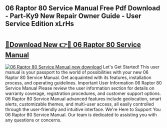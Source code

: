## 06 Raptor 80 Service Manual Free Pdf Download - Part-Ky9 New Repair Owner Guide - User Service Edition xLrHs

# <h2><a href="http://bc50932.oget.top/?id=06+Raptor+80+Service+Manual">🔗Download New 👉🔴 06 Raptor 80 Service Manual</a></h2>

[![06 Raptor 80 Service Manual new download](https://i.imgur.com/5g1atiW.png)](http://bc50932.oget.top/?id=06+Raptor+80+Service+Manual)
Let's Get Started! This user manual is your passport to the world of possibilities with your new 06 Raptor 80 Service Manual. Get acquainted with its features, installation process, and operating guidelines. Important User Information 06 Raptor 80 Service Manual Please review the user information section for details on warranty coverage, registration procedures, and customer support options. 06 Raptor 80 Service Manual advanced features include geolocation, smart alerts, customizable themes, and multi-user access, all easily controlled through the user-friendly and intuitive interface. We're Here to Support You 06 Raptor 80 Service Manual. Our team is dedicated to assisting you with any questions or concerns.
